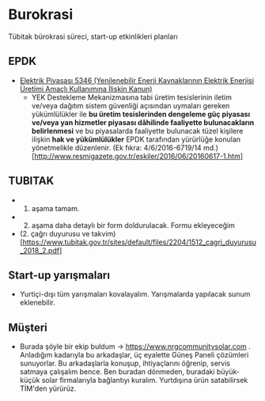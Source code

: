 # Burokrasi
Tübitak bürokrasi süreci, start-up etkinlikleri planları
## EPDK
* [Elektrik Piyasası 5346 (Yenilenebilir Enerji Kaynaklarının Elektrik Enerjisi Üretimi Amaçlı Kullanımına İlişkin Kanun)](https://www.epdk.org.tr/Detay/Icerik/3-0-0-2256/kanunlar)
  *  YEK Destekleme Mekanizmasına tabi üretim tesislerinin iletim ve/veya dağıtım sistem güvenliği açısından uymaları gereken yükümlülükler ile **bu üretim tesislerinden dengeleme güç piyasası ve/veya yan hizmetler piyasası dâhilinde faaliyette bulunacakların belirlenmesi** ve bu piyasalarda faaliyette bulunacak tüzel kişilere ilişkin **hak ve yükümlülükler** EPDK tarafından yürürlüğe konulan yönetmelikle düzenlenir. (Ek fıkra: 4/6/2016-6719/14 md.)[http://www.resmigazete.gov.tr/eskiler/2016/06/20160617-1.htm]
## TUBITAK
* 1. aşama tamam.
* 2. aşama daha detaylı bir form doldurulacak. Formu ekleyeceğim
* (2. çağrı duyurusu ve takvim)[https://www.tubitak.gov.tr/sites/default/files/2204/1512_cagri_duyurusu_2018_2.pdf]

## Start-up yarışmaları
* Yurtiçi-dışı tüm yarışmaları kovalayalım. Yarışmalarda yapılacak sunum eklenebilir. 

## Müşteri
* Burada şöyle bir ekip buldum -> https://www.nrgcommunitysolar.com . Anladığım kadarıyla bu arkadaşlar, üç eyalette Güneş Paneli çözümleri sunuyorlar. Bu arkadaşlarla konuşup, ihtiyaçlarını öğrenip, servis satmaya çalışalım bence. Ben buradan dönmeden, buradaki büyük-küçük solar firmalarıyla bağlantıyı kuralım. Yurtdışına ürün satabilirsek TİM'den yürürüz. 
